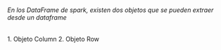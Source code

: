 <h6>En los DataFrame de spark, existen dos objetos que se pueden extraer desde un dataframe</h6>
  1. Objeto Column
  2. Objeto Row
